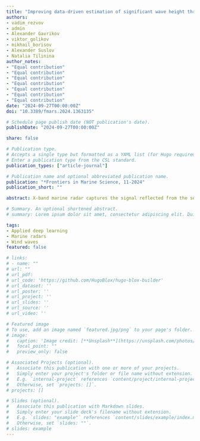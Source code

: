 ```yaml
---
title: "Improving data-driven estimation of significant wave height through preliminary training on synthetic X-band radar sea clutter imagery"
authors:
- vadim_rezvov
- admin
- Alexander Gavrikov
- viktor_golikov
- mikhail_borisov
- Alexander Suslov
- Natalia Tilinina
author_notes:
- "Equal contribution"
- "Equal contribution"
- "Equal contribution"
- "Equal contribution"
- "Equal contribution"
- "Equal contribution"
- "Equal contribution"
date: "2024-09-27T00:00:00Z"
doi: "10.3389/fmars.2024.1363135"

# Schedule page publish date (NOT publication's date).
publishDate: "2024-09-27T00:00:00Z"

share: false

# Publication type.
# Accepts a single type but formatted as a YAML list (for Hugo requirements).
# Enter a publication type from the CSL standard.
publication_types: ["article-journal"]

# Publication name and optional abbreviated publication name.
publication: "*Frontiers in Marine Science, 11-2024"
publication_short: ""

abstract: X-band marine radar captures the signal reflected from the sea surface. Theoretical studies indicate that the initial unfiltered signal contains meaningful information about wind wave parameters. Traditional methods of significant wave height (SWH) estimation rely on physical laws describing signal reflection from rough surfaces. However, recent studies suggest the feasibility of employing artificial neural networks (ANNs) for SWH approximation. Both classical and ANN based approaches necessitate costly in situ data. In this study, as a viable alternative, we propose generating synthetic radar images with specified wave parameters using Fourier-based approach and Pierson–Moskowitz wave spectrum. We generate synthetic images and use them for unsupervised learning approach to train a convolutional component of the reconstruction ANN. After that, we train the regression ANN based on the previous convolutional part to obtain SWH back from the synthetic images. Then, we apply preliminary trained weights for the regression model to train SWH approximation on the dataset of real sea clutter images. In this study, we demonstrate the increase in SWH estimation accuracy from radar images with preliminary training on synthetic data.

# Summary. An optional shortened abstract.
# summary: Lorem ipsum dolor sit amet, consectetur adipiscing elit. Duis posuere tellus ac convallis placerat. Proin tincidunt magna sed ex sollicitudin condimentum.

tags:
- Applied deep learning
- Marine radars
- Wind waves 
featured: false

# links:
# - name: ""
# url: ""
# url_pdf: 
# url_code: 'https://github.com/HugoBlox/hugo-blox-builder'
# url_dataset: ''
# url_poster: ''
# url_project: ''
# url_slides: ''
# url_source: ''
# url_video: ''

# Featured image
# To use, add an image named `featured.jpg/png` to your page's folder. 
# image:
#   caption: 'Image credit: [**Unsplash**](https://unsplash.com/photos/jdD8gXaTZsc)'
#   focal_point: ""
#   preview_only: false

# Associated Projects (optional).
#   Associate this publication with one or more of your projects.
#   Simply enter your project's folder or file name without extension.
#   E.g. `internal-project` references `content/project/internal-project/index.md`.
#   Otherwise, set `projects: []`.
# projects: []

# Slides (optional).
#   Associate this publication with Markdown slides.
#   Simply enter your slide deck's filename without extension.
#   E.g. `slides: "example"` references `content/slides/example/index.md`.
#   Otherwise, set `slides: ""`.
# slides: example
---
```


<!-- {{% callout note %}}
Click the *Cite* button above to demo the feature to enable visitors to import publication metadata into their reference management software.
{{% /callout %}}

{{% callout note %}}
Create your slides in Markdown - click the *Slides* button to check out the example.
{{% /callout %}}

Add the publication's **full text** or **supplementary notes** here. You can use rich formatting such as including [code, math, and images](https://docs.hugoblox.com/content/writing-markdown-latex/). -->
